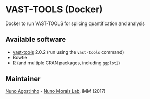 # VAST-TOOLS (Docker)
Docker to run VAST-TOOLS for splicing quantification and analysis

## Available software
- [vast-tools](https://github.com/vastgroup/vast-tools) 2.0.2 (run using the `vast-tools` command)
- Bowtie
- [R](https://r-project.org) (and multiple CRAN packages, including `ggplot2`)

## Maintainer
[Nuno Agostinho](mailto:nunodanielagostinho@gmail.com) - [Nuno Morais Lab](http://imm.medicina.ulisboa.pt/group/compbio/), iMM (2017)
